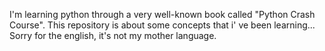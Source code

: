 I'm learning python through a very well-known book called "Python Crash Course". This repository is about some concepts that i' ve been learning... Sorry for the english, it's not my mother language.

